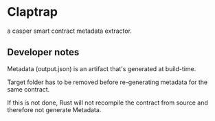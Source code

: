 # Claptrap
a casper smart contract metadata extractor.

## Developer notes
Metadata (output.json) is an artifact that's generated at build-time.

Target folder has to be removed before re-generating metadata for the same contract.

If this is not done, Rust will not recompile the contract from source and therefore not generate Metadata.
